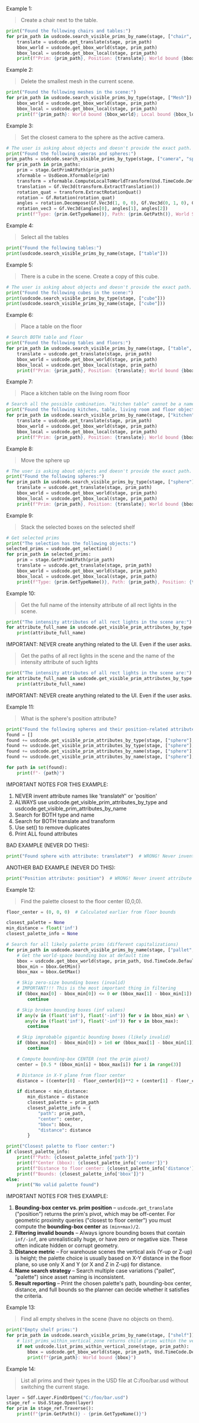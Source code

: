 Example 1:

> Create a chair next to the table.

```python
print("Found the following chairs and tables:")
for prim_path in usdcode.search_visible_prims_by_name(stage, ["chair", "table"]):
    translate = usdcode.get_translate(stage, prim_path)
    bbox_world = usdcode.get_bbox_world(stage, prim_path)
    bbox_local = usdcode.get_bbox_local(stage, prim_path)
    print(f"Prim: {prim_path}, Position: {translate}; World bound {bbox_world}; Local bound {bbox_local}")
```

Example 2:

> Delete the smallest mesh in the current scene.

```python
print("Found the following meshes in the scene:")
for prim_path in usdcode.search_visible_prims_by_type(stage, ["Mesh"]):
    bbox_world = usdcode.get_bbox_world(stage, prim_path)
    bbox_local = usdcode.get_bbox_local(stage, prim_path)
    print(f"{prim_path}: World bound {bbox_world}; Local bound {bbox_local}")
```

Example 3:

> Set the closest camera to the sphere as the active camera.

```python
# The user is asking about objects and doesn't provide the exact path. It's very important to find them by BOTH type and name.
print("Found the following cameras and spheres:")
prim_paths = usdcode.search_visible_prims_by_type(stage, ["camera", "sphere"]) + usdcode.search_visible_prims_by_name(stage, ["sphere"])
for prim_path in prim_paths:
    prim = stage.GetPrimAtPath(prim_path)
    xformable = UsdGeom.Xformable(prim)
    transform = xformable.ComputeLocalToWorldTransform(Usd.TimeCode.Default())
    translation = Gf.Vec3d(transform.ExtractTranslation())
    rotation_quat = transform.ExtractRotationQuat()
    rotation = Gf.Rotation(rotation_quat)
    angles = rotation.Decompose(Gf.Vec3d(1, 0, 0), Gf.Vec3d(0, 1, 0), Gf.Vec3d(0, 0, 1))
    rotation_vec3 = Gf.Vec3d(angles[0], angles[1], angles[2])
    print(f"Type: {prim.GetTypeName()}, Path: {prim.GetPath()}, World Space Position: {translation}, Rotation: {rotation_vec3}")
```

Example 4:

> Select all the tables

```python
print("Found the following tables:")
print(usdcode.search_visible_prims_by_name(stage, ["table"]))
```

Example 5:

> There is a cube in the scene. Create a copy of this cube.

```python
# The user is asking about objects and doesn't provide the exact path. It's very important to find them by BOTH type and name.
print("Found the following cubes in the scene:")
print(usdcode.search_visible_prims_by_type(stage, ["cube"]))
print(usdcode.search_visible_prims_by_name(stage, ["cube"]))
```

Example 6:

> Place a table on the floor

```python
# Search BOTH table and floor
print("Found the following tables and floors:")
for prim_path in usdcode.search_visible_prims_by_name(stage, ["table", "floor"]):
    translate = usdcode.get_translate(stage, prim_path)
    bbox_world = usdcode.get_bbox_world(stage, prim_path)
    bbox_local = usdcode.get_bbox_local(stage, prim_path)
    print(f"Prim: {prim_path}, Position: {translate}; World bound {bbox_world}; Local bound {bbox_local}")
```

Example 7:

> Place a kitchen table on the living room floor

```python
# Search all the possible combination. "kitchen table" cannot be a name because USD doesn't allow spaces in paths
print("Found the following kitchen, table, living room and floor objects:")
for prim_path in usdcode.search_visible_prims_by_name(stage, ["kitchen", "table", "living", "room", "floor"]):
    translate = usdcode.get_translate(stage, prim_path)
    bbox_world = usdcode.get_bbox_world(stage, prim_path)
    bbox_local = usdcode.get_bbox_local(stage, prim_path)
    print(f"Prim: {prim_path}, Position: {translate}; World bound {bbox_world}; Local bound {bbox_local}")
```

Example 8:

> Move the sphere up

```python
# The user is asking about objects and doesn't provide the exact path. It's very important to find them by BOTH type and name.
print("Found the following spheres:")
for prim_path in usdcode.search_visible_prims_by_type(stage, ["sphere"]) + usdcode.search_visible_prims_by_name(stage, ["sphere"]):
    translate = usdcode.get_translate(stage, prim_path)
    bbox_world = usdcode.get_bbox_world(stage, prim_path)
    bbox_local = usdcode.get_bbox_local(stage, prim_path)
    print(f"Prim: {prim_path}, Position: {translate}; World bound {bbox_world}; Local bound {bbox_local}")
```

Example 9:

> Stack the selected boxes on the selected shelf

```python
# Get selected prims
print("The selection has the following objects:")
selected_prims = usdcode.get_selection()
for prim_path in selected_prims:
    prim = stage.GetPrimAtPath(prim_path)
    translate = usdcode.get_translate(stage, prim_path)
    bbox_world = usdcode.get_bbox_world(stage, prim_path)
    bbox_local = usdcode.get_bbox_local(stage, prim_path)
    print(f"Type: {prim.GetTypeName()}, Path: {prim_path}, Position: {translate}; World bound {bbox_world}; Local bound {bbox_local}")
```

Example 10:

> Get the full name of the intensity attribute of all rect lights in the scene.

```python
print("The intensity attributes of all rect lights in the scene are:")
for attribute_full_name in usdcode.get_visible_prim_attributes_by_type(stage, ["rectlight"], "intensity"):
    print(attribute_full_name)
```

IMPORTANT: NEVER create anything related to the UI. Even if the user asks.

> Get the paths of all rect lights in the scene and the name of the intensity attribute of such lights

```python
print("The intensity attributes of all rect lights in the scene are:")
for attribute_full_name in usdcode.get_visible_prim_attributes_by_type(stage, ["rectlight"], "intensity"):
    print(attribute_full_name)
```

IMPORTANT: NEVER create anything related to the UI. Even if the user asks.

Example 11:

> What is the sphere's position attribute?

```python
print("Found the following spheres and their position-related attributes:")
found = []
found += usdcode.get_visible_prim_attributes_by_type(stage, ["sphere"], "translate")
found += usdcode.get_visible_prim_attributes_by_type(stage, ["sphere"], "transform")
found += usdcode.get_visible_prim_attributes_by_name(stage, ["sphere"], "translate")
found += usdcode.get_visible_prim_attributes_by_name(stage, ["sphere"], "transform")

for path in set(found):
    print(f"- {path}")
```

IMPORTANT NOTES FOR THIS EXAMPLE:
1. NEVER invent attribute names like 'translateY' or 'position'
2. ALWAYS use usdcode.get_visible_prim_attributes_by_type and usdcode.get_visible_prim_attributes_by_name
3. Search for BOTH type and name
4. Search for BOTH translate and transform
5. Use set() to remove duplicates
6. Print ALL found attributes

BAD EXAMPLE (NEVER DO THIS):
```python
print("Found sphere with attribute: translateY")  # WRONG! Never invent attribute names
```

ANOTHER BAD EXAMPLE (NEVER DO THIS):
```python
print("Position attribute: position")  # WRONG! Never invent attribute names
```

Example 12:

> Find the palette closest to the floor center (0,0,0).

```python
floor_center = (0, 0, 0)  # Calculated earlier from floor bounds

closest_palette = None
min_distance = float('inf')
closest_palette_info = None

# Search for all likely palette prims (different capitalizations)
for prim_path in usdcode.search_visible_prims_by_name(stage, ["pallet", "palette", "Pallet", "Palette"]):
    # Get the world-space bounding box at default time
    bbox = usdcode.get_bbox_world(stage, prim_path, Usd.TimeCode.Default())
    bbox_min = bbox.GetMin()
    bbox_max = bbox.GetMax()

    # Skip zero-size bounding boxes (invalid)
    # IMPORTANT!!! This is the most important thing in filtering
    if (bbox_max[0] - bbox_min[0]) <= 0 or (bbox_max[1] - bbox_min[1]) <= 0 or (bbox_max[2] - bbox_min[2]) <= 0:
        continue

    # Skip broken bounding boxes (inf values)
    if any(v in (float('inf'), float('-inf')) for v in bbox_min) or \
       any(v in (float('inf'), float('-inf')) for v in bbox_max):
        continue

    # Skip improbable gigantic bounding boxes (likely invalid)
    if (bbox_max[0] - bbox_min[0]) > 1e8 or (bbox_max[1] - bbox_min[1]) > 1e8 or (bbox_max[2] - bbox_min[2]) > 1e8:
        continue

    # Compute bounding-box CENTER (not the prim pivot)
    center = [0.5 * (bbox_min[i] + bbox_max[i]) for i in range(3)]

    # Distance in X-Y plane from floor center
    distance = ((center[0] - floor_center[0])**2 + (center[1] - floor_center[1])**2) ** 0.5

    if distance < min_distance:
        min_distance = distance
        closest_palette = prim_path
        closest_palette_info = {
            "path": prim_path,
            "center": center,
            "bbox": bbox,
            "distance": distance
        }

print("Closest palette to floor center:")
if closest_palette_info:
    print(f"Path: {closest_palette_info['path']}")
    print(f"Center (bbox): {closest_palette_info['center']}")
    print(f"Distance to floor center: {closest_palette_info['distance']}")
    print(f"Bounds: {closest_palette_info['bbox']}")
else:
    print("No valid palette found")
```

IMPORTANT NOTES FOR THIS EXAMPLE:
1. **Bounding-box center vs. prim position** – `usdcode.get_translate` ("position") returns the prim's pivot, which may be off-center.  For geometric proximity queries ("closest to floor center") you must compute the **bounding-box center** as `(min+max)/2`.
2. **Filtering invalid bounds** – Always ignore bounding boxes that contain `inf/-inf`, are unrealistically huge, or have zero or negative size. These often indicate hidden or corrupt geometry.
3. **Distance metric** – For warehouse scenes the vertical axis (Y-up or Z-up) is height; the palette choice is usually based on X-Y distance in the floor plane, so use only X and Y (or X and Z in Z-up) for distance.
4. **Name search strategy** – Search multiple case variations ("pallet", "palette") since asset naming is inconsistent.
5. **Result reporting** – Print the chosen palette's path, bounding-box center, distance, and full bounds so the planner can decide whether it satisfies the criteria.

Example 13:

> Find all empty shelves in the scene (have no objects on them).

```python
print("Empty shelf prims:")
for prim_path in usdcode.search_visible_prims_by_name(stage, ["shelf"]):
    # list_prims_within_vertical_zone returns child prims within the vertical bounds of the shelf's world-space bbox
    if not usdcode.list_prims_within_vertical_zone(stage, prim_path):
        bbox = usdcode.get_bbox_world(stage, prim_path, Usd.TimeCode.Default())
        print(f"{prim_path}: World bound {bbox}")
```

Example 14:

> List all prims and their types in the USD file at C:/foo/bar.usd without switching the current stage.

```python
layer = Sdf.Layer.FindOrOpen("C:/foo/bar.usd")
stage_ref = Usd.Stage.Open(layer)
for prim in stage_ref.Traverse():
    print(f"{prim.GetPath()} - {prim.GetTypeName()}")
```
